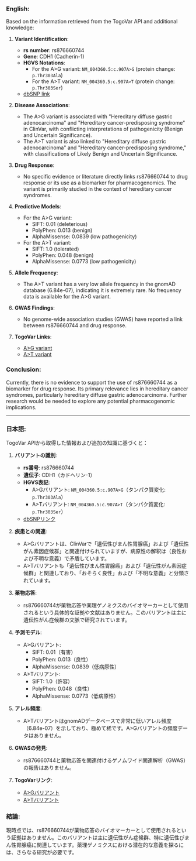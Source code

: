 ### English:
Based on the information retrieved from the TogoVar API and additional knowledge:

1. **Variant Identification**:
   - **rs number**: rs876660744
   - **Gene**: CDH1 (Cadherin-1)
   - **HGVS Notations**:
     - For the A>G variant: `NM_004360.5:c.907A>G` (protein change: `p.Thr303Ala`)
     - For the A>T variant: `NM_004360.5:c.907A>T` (protein change: `p.Thr303Ser`)
   - [dbSNP link](https://identifiers.org/dbsnp/rs876660744)

2. **Disease Associations**:
   - The A>G variant is associated with "Hereditary diffuse gastric adenocarcinoma" and "Hereditary cancer-predisposing syndrome" in ClinVar, with conflicting interpretations of pathogenicity (Benign and Uncertain Significance).
   - The A>T variant is also linked to "Hereditary diffuse gastric adenocarcinoma" and "Hereditary cancer-predisposing syndrome," with classifications of Likely Benign and Uncertain Significance.

3. **Drug Response**:
   - No specific evidence or literature directly links rs876660744 to drug response or its use as a biomarker for pharmacogenomics. The variant is primarily studied in the context of hereditary cancer syndromes.

4. **Predictive Models**:
   - For the A>G variant:
     - SIFT: 0.01 (deleterious)
     - PolyPhen: 0.013 (benign)
     - AlphaMissense: 0.0839 (low pathogenicity)
   - For the A>T variant:
     - SIFT: 1.0 (tolerated)
     - PolyPhen: 0.048 (benign)
     - AlphaMissense: 0.0773 (low pathogenicity)

5. **Allele Frequency**:
   - The A>T variant has a very low allele frequency in the gnomAD database (6.84e-07), indicating it is extremely rare. No frequency data is available for the A>G variant.

6. **GWAS Findings**:
   - No genome-wide association studies (GWAS) have reported a link between rs876660744 and drug response.

7. **TogoVar Links**:
   - [A>G variant](https://www.ncbi.nlm.nih.gov/clinvar/variation/234865)
   - [A>T variant](https://www.ncbi.nlm.nih.gov/clinvar/variation/233939)

### Conclusion:
Currently, there is no evidence to support the use of rs876660744 as a biomarker for drug response. Its primary relevance lies in hereditary cancer syndromes, particularly hereditary diffuse gastric adenocarcinoma. Further research would be needed to explore any potential pharmacogenomic implications.

---

### 日本語:
TogoVar APIから取得した情報および追加の知識に基づくと：

1. **バリアントの識別**:
   - **rs番号**: rs876660744
   - **遺伝子**: CDH1（カドヘリン-1）
   - **HGVS表記**:
     - A>Gバリアント: `NM_004360.5:c.907A>G`（タンパク質変化: `p.Thr303Ala`）
     - A>Tバリアント: `NM_004360.5:c.907A>T`（タンパク質変化: `p.Thr303Ser`）
   - [dbSNPリンク](https://identifiers.org/dbsnp/rs876660744)

2. **疾患との関連**:
   - A>Gバリアントは、ClinVarで「遺伝性びまん性胃腺癌」および「遺伝性がん素因症候群」と関連付けられていますが、病原性の解釈は（良性および不明な意義）で矛盾しています。
   - A>Tバリアントも「遺伝性びまん性胃腺癌」および「遺伝性がん素因症候群」と関連しており、「おそらく良性」および「不明な意義」と分類されています。

3. **薬物応答**:
   - rs876660744が薬物応答や薬理ゲノミクスのバイオマーカーとして使用されるという具体的な証拠や文献はありません。このバリアントは主に遺伝性がん症候群の文脈で研究されています。

4. **予測モデル**:
   - A>Gバリアント:
     - SIFT: 0.01（有害）
     - PolyPhen: 0.013（良性）
     - AlphaMissense: 0.0839（低病原性）
   - A>Tバリアント:
     - SIFT: 1.0（許容）
     - PolyPhen: 0.048（良性）
     - AlphaMissense: 0.0773（低病原性）

5. **アレル頻度**:
   - A>TバリアントはgnomADデータベースで非常に低いアレル頻度（6.84e-07）を示しており、極めて稀です。A>Gバリアントの頻度データはありません。

6. **GWASの発見**:
   - rs876660744と薬物応答を関連付けるゲノムワイド関連解析（GWAS）の報告はありません。

7. **TogoVarリンク**:
   - [A>Gバリアント](https://www.ncbi.nlm.nih.gov/clinvar/variation/234865)
   - [A>Tバリアント](https://www.ncbi.nlm.nih.gov/clinvar/variation/233939)

### 結論:
現時点では、rs876660744が薬物応答のバイオマーカーとして使用されるという証拠はありません。このバリアントは主に遺伝性がん症候群、特に遺伝性びまん性胃腺癌に関連しています。薬理ゲノミクスにおける潜在的な意義を探るには、さらなる研究が必要です。